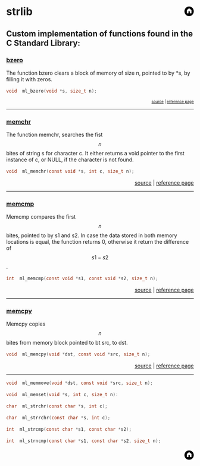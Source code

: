 # strlib <a href=https://github.com/iamsiriil><img src=https://github.com/iamsiriil/iamsiriil/blob/main/homepage-icon-png.png align="right" width="25"></a>

## Custom implementation of functions found in the C Standard Library:


<!------------------------------------------------------------------------------------------------------------------------------------------------------------------------------------------>

### [bzero](https://github.com/iamsiriil/c_myclib/wiki/bzero)

The function bzero clears a block of memory of size n, pointed to by *s, by filling it with zeros.

```c
void  ml_bzero(void *s, size_t n);
```
 <div align="right"><p style="font-size:10px"><a href="https://github.com/iamsiriil/c_myclib/blob/master/strlib/src/ml_bzero.c">source</a> | <a href="https://linux.die.net/man/3/bzero">reference page</a></p></div>
<hr>

<!------------------------------------------------------------------------------------------------------------------------------------------------------------------------------------------>

### [memchr](https://github.com/iamsiriil/c_myclib/wiki/memchr)

The function memchr, searches the fist $$n$$ bites of string s for character c. It either returns a void pointer to the first instance of c, or NULL, if the character is not found.

```c
void  ml_memchr(const void *s, int c, size_t n);
```
 <div align="right"><p><a href="https://github.com/iamsiriil/c_myclib/blob/master/strlib/src/ml_memchr.c">source</a> | <a href="https://linux.die.net/man/3/memchr">reference page</a></p></div>
<hr>

<!------------------------------------------------------------------------------------------------------------------------------------------------------------------------------------------>

### [memcmp](https://github.com/iamsiriil/c_myclib/wiki/memcmp)

Memcmp compares the first $$n$$ bites, pointed to by s1 and s2. In case the data stored in both memory locations is equal, the function returns 0, otherwise it return the difference of $$s1 - s2$$.

```c
int  ml_memcmp(const void *s1, const void *s2, size_t n);
```
<div align="right"><p><a href="https://github.com/iamsiriil/c_myclib/blob/master/strlib/src/ml_memcmp.c">source</a> | <a href="https://www.man7.org/linux/man-pages/man3/memcmp.3.html">reference page</a></p></div>
<hr>

<!------------------------------------------------------------------------------------------------------------------------------------------------------------------------------------------>

### [memcpy](https://github.com/iamsiriil/c_myclib/wiki/memcpy)

Memcpy copies $$n$$ bites from memory block pointed to bt src, to dst.

```c
void  ml_memcpy(void *dst, const void *src, size_t n);
```

<div align="right"><p><a href="https://github.com/iamsiriil/c_myclib/blob/master/strlib/src/ml_memcpy.c">source</a> | <a href="https://www.man7.org/linux/man-pages/man3/memcpy.3.html">reference page</a></p></div>
<hr>

```c
void  ml_memmove(void *dst, const void *src, size_t n);
```

```c
void  ml_memset(void *s, int c, size_t n):
```

```c
char  ml_strchr(const char *s, int c);
```

```c
char  ml_strrchr(const char *s, int c);
```

```c
int  ml_strcmp(const char *s1, const char *s2);
```

```c
int  ml_strncmp(const char *s1, const char *s2, size_t n);
```

<a href=https://github.com/iamsiriil><img src=https://github.com/iamsiriil/iamsiriil/blob/main/homepage-icon-png.png align="right" width="25"></a>
